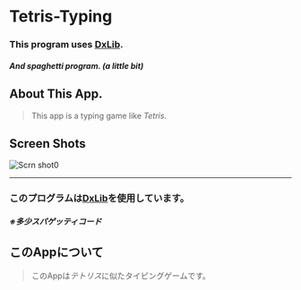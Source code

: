 # Tetris-Typing
### This program uses [DxLib](https://dxlib.xsrv.jp/).
##### And spaghetti program. (**a little bit**)

## About This App.
> This app is a typing game like *Tetris*.

## Screen Shots
 ![Scrn shot0]()


-----
### このプログラムは[DxLib](https://dxlib.xsrv.jp/)を使用しています。
##### ※多少スパゲッティコード

## このAppについて
> このAppは*テトリス*に似たタイピングゲームです。
